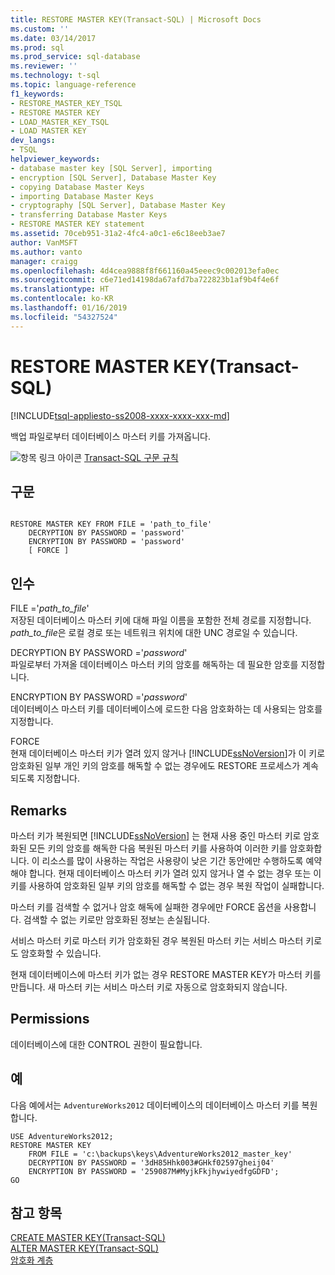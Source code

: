```yaml
---
title: RESTORE MASTER KEY(Transact-SQL) | Microsoft Docs
ms.custom: ''
ms.date: 03/14/2017
ms.prod: sql
ms.prod_service: sql-database
ms.reviewer: ''
ms.technology: t-sql
ms.topic: language-reference
f1_keywords:
- RESTORE_MASTER_KEY_TSQL
- RESTORE MASTER KEY
- LOAD_MASTER_KEY_TSQL
- LOAD MASTER KEY
dev_langs:
- TSQL
helpviewer_keywords:
- database master key [SQL Server], importing
- encryption [SQL Server], Database Master Key
- copying Database Master Keys
- importing Database Master Keys
- cryptography [SQL Server], Database Master Key
- transferring Database Master Keys
- RESTORE MASTER KEY statement
ms.assetid: 70ceb951-31a2-4fc4-a0c1-e6c18eeb3ae7
author: VanMSFT
ms.author: vanto
manager: craigg
ms.openlocfilehash: 4d4cea9888f8f661160a45eeec9c002013efa0ec
ms.sourcegitcommit: c6e71ed14198da67afd7ba722823b1af9b4f4e6f
ms.translationtype: HT
ms.contentlocale: ko-KR
ms.lasthandoff: 01/16/2019
ms.locfileid: "54327524"
---
```

# <a name="restore-master-key-transact-sql"></a>RESTORE MASTER KEY(Transact-SQL)
[!INCLUDE[tsql-appliesto-ss2008-xxxx-xxxx-xxx-md](../../includes/tsql-appliesto-ss2008-xxxx-xxxx-xxx-md.md)]

  백업 파일로부터 데이터베이스 마스터 키를 가져옵니다.  
  
 ![항목 링크 아이콘](../../database-engine/configure-windows/media/topic-link.gif "항목 링크 아이콘") [Transact-SQL 구문 규칙](../../t-sql/language-elements/transact-sql-syntax-conventions-transact-sql.md)  
  
## <a name="syntax"></a>구문  
  
```  
  
RESTORE MASTER KEY FROM FILE = 'path_to_file'   
    DECRYPTION BY PASSWORD = 'password'  
    ENCRYPTION BY PASSWORD = 'password'  
    [ FORCE ]  
```  
  
## <a name="arguments"></a>인수  
 FILE ='*path_to_file*'  
 저장된 데이터베이스 마스터 키에 대해 파일 이름을 포함한 전체 경로를 지정합니다. *path_to_file*은 로컬 경로 또는 네트워크 위치에 대한 UNC 경로일 수 있습니다.  
  
 DECRYPTION BY PASSWORD ='*password*'  
 파일로부터 가져올 데이터베이스 마스터 키의 암호를 해독하는 데 필요한 암호를 지정합니다.  
  
 ENCRYPTION BY PASSWORD ='*password*'  
 데이터베이스 마스터 키를 데이터베이스에 로드한 다음 암호화하는 데 사용되는 암호를 지정합니다.  
  
 FORCE  
 현재 데이터베이스 마스터 키가 열려 있지 않거나 [!INCLUDE[ssNoVersion](../../includes/ssnoversion-md.md)]가 이 키로 암호화된 일부 개인 키의 암호를 해독할 수 없는 경우에도 RESTORE 프로세스가 계속되도록 지정합니다.  
  
## <a name="remarks"></a>Remarks  
 마스터 키가 복원되면 [!INCLUDE[ssNoVersion](../../includes/ssnoversion-md.md)] 는 현재 사용 중인 마스터 키로 암호화된 모든 키의 암호를 해독한 다음 복원된 마스터 키를 사용하여 이러한 키를 암호화합니다. 이 리소스를 많이 사용하는 작업은 사용량이 낮은 기간 동안에만 수행하도록 예약해야 합니다. 현재 데이터베이스 마스터 키가 열려 있지 않거나 열 수 없는 경우 또는 이 키를 사용하여 암호화된 일부 키의 암호를 해독할 수 없는 경우 복원 작업이 실패합니다.  
  
 마스터 키를 검색할 수 없거나 암호 해독에 실패한 경우에만 FORCE 옵션을 사용합니다. 검색할 수 없는 키로만 암호화된 정보는 손실됩니다.  
  
 서비스 마스터 키로 마스터 키가 암호화된 경우 복원된 마스터 키는 서비스 마스터 키로도 암호화할 수 있습니다.  
  
 현재 데이터베이스에 마스터 키가 없는 경우 RESTORE MASTER KEY가 마스터 키를 만듭니다. 새 마스터 키는 서비스 마스터 키로 자동으로 암호화되지 않습니다.  
  
## <a name="permissions"></a>Permissions  
 데이터베이스에 대한 CONTROL 권한이 필요합니다.  
  
## <a name="examples"></a>예  
 다음 예에서는 `AdventureWorks2012` 데이터베이스의 데이터베이스 마스터 키를 복원합니다.  
  
```  
USE AdventureWorks2012;  
RESTORE MASTER KEY   
    FROM FILE = 'c:\backups\keys\AdventureWorks2012_master_key'   
    DECRYPTION BY PASSWORD = '3dH85Hhk003#GHkf02597gheij04'   
    ENCRYPTION BY PASSWORD = '259087M#MyjkFkjhywiyedfgGDFD';  
GO  
```  
  
## <a name="see-also"></a>참고 항목  
 [CREATE MASTER KEY&#40;Transact-SQL&#41;](../../t-sql/statements/create-master-key-transact-sql.md)   
 [ALTER MASTER KEY&#40;Transact-SQL&#41;](../../t-sql/statements/alter-master-key-transact-sql.md)   
 [암호화 계층](../../relational-databases/security/encryption/encryption-hierarchy.md)  
  
  
